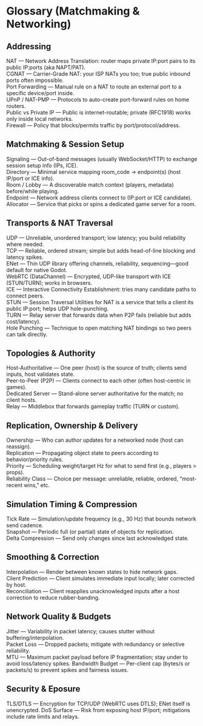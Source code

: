 # Glossary (Matchmaking & Networking)

## Addressing
NAT — Network Address Translation: router maps private IP:port pairs to its public IP:ports (aka NAPT/PAT).<br>
CGNAT — Carrier-Grade NAT: your ISP NATs you too; true public inbound ports often impossible.<br>
Port Forwarding — Manual rule on a NAT to route an external port to a specific device/port inside.<br>
UPnP / NAT-PMP — Protocols to auto-create port-forward rules on home routers.<br>
Public vs Private IP — Public is internet-routable; private (RFC1918) works only inside local networks.<br>
Firewall — Policy that blocks/permits traffic by port/protocol/address.<br>

## Matchmaking & Session Setup
Signaling — Out-of-band messages (usually WebSocket/HTTP) to exchange session setup info (IPs, ICE).<br>
Directory — Minimal service mapping room_code → endpoint(s) (host IP/port or ICE info).<br>
Room / Lobby — A discoverable match context (players, metadata) before/while playing.<br>
Endpoint — Network address clients connect to (IP:port or ICE candidate).<br>
Allocator — Service that picks or spins a dedicated game server for a room.<br>

## Transports & NAT Traversal
UDP — Unreliable, unordered transport; low latency; you build reliability where needed.<br>
TCP — Reliable, ordered stream; simple but adds head-of-line blocking and latency spikes.<br>
ENet — Thin UDP library offering channels, reliability, sequencing—good default for native Godot.<br>
WebRTC (DataChannel) — Encrypted, UDP-like transport with ICE (STUN/TURN); works in browsers.<br>
ICE — Interactive Connectivity Establishment: tries many candidate paths to connect peers.<br>
STUN — Session Traversal Utilities for NAT is a service that tells a client its public IP:port; helps UDP hole-punching.<br>
TURN — Relay server that forwards data when P2P fails (reliable but adds cost/latency).<br>
Hole Punching — Technique to open matching NAT bindings so two peers can talk directly.<br>

## Topologies & Authority
Host-Authoritative — One peer (host) is the source of truth; clients send inputs, host validates state.<br>
Peer-to-Peer (P2P) — Clients connect to each other (often host-centric in games).<br>
Dedicated Server — Stand-alone server authoritative for the match; no client hosts.<br>
Relay — Middlebox that forwards gameplay traffic (TURN or custom).<br>

## Replication, Ownership & Delivery
Ownership — Who can author updates for a networked node (host can reassign).<br>
Replication — Propagating object state to peers according to behavior/priority rules.<br>
Priority — Scheduling weight/target Hz for what to send first (e.g., players > props).<br>
Reliability Class — Choice per message: unreliable, reliable, ordered, “most-recent wins,” etc.<br>

## Simulation Timing & Compression
Tick Rate — Simulation/update frequency (e.g., 30 Hz) that bounds network send cadence.<br>
Snapshot — Periodic full (or partial) state of objects for replication.<br>
Delta Compression — Send only changes since last acknowledged state.<br>

## Smoothing & Correction
Interpolation — Render between known states to hide network gaps.<br>
Client Prediction — Client simulates immediate input locally; later corrected by host.<br>
Reconciliation — Client reapplies unacknowledged inputs after a host correction to reduce rubber-banding.<br>

## Network Quality & Budgets
Jitter — Variability in packet latency; causes stutter without buffering/interpolation.<br>
Packet Loss — Dropped packets; mitigate with redundancy or selective reliability.<br>
MTU — Maximum packet payload before IP fragmentation; stay under to avoid loss/latency spikes.
Bandwidth Budget — Per-client cap (bytes/s or packets/s) to prevent spikes and fairness issues.

## Security & Eposure
TLS/DTLS — Encryption for TCP/UDP (WebRTC uses DTLS); ENet itself is unencrypted.
DoS Surface — Risk from exposing host IP/port; mitigations include rate limits and relays.
